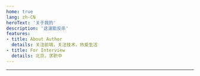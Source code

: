 ```yaml
---
home: true
lang: zh-CN
heroText: '关于我的'
description: '这波能反杀'
features: 
- title: About Author
  details: 关注前端，关注技术，热爱生活
- title: For Interview
  details: 北京，求职中
---
```

---
<myself />
 <back-to-top />